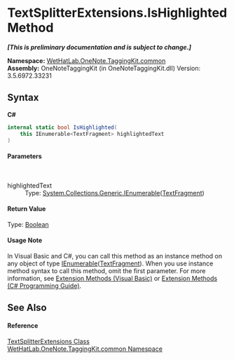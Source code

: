 # TextSplitterExtensions.IsHighlighted Method 
 _**\[This is preliminary documentation and is subject to change.\]**_

**Namespace:**&nbsp;<a href="bcdbab9c-63d1-48a4-6937-af53fb8d9a55">WetHatLab.OneNote.TaggingKit.common</a><br />**Assembly:**&nbsp;OneNoteTaggingKit (in OneNoteTaggingKit.dll) Version: 3.5.6972.33231

## Syntax

**C#**<br />
``` C#
internal static bool IsHighlighted(
	this IEnumerable<TextFragment> highlightedText
)
```


#### Parameters
&nbsp;<dl><dt>highlightedText</dt><dd>Type: <a href="http://msdn2.microsoft.com/en-us/library/9eekhta0" target="_blank">System.Collections.Generic.IEnumerable</a>(<a href="f320e495-7b74-f8c1-98f7-e408d87aac42">TextFragment</a>)<br /></dd></dl>

#### Return Value
Type: <a href="http://msdn2.microsoft.com/en-us/library/a28wyd50" target="_blank">Boolean</a>

#### Usage Note
In Visual Basic and C#, you can call this method as an instance method on any object of type <a href="http://msdn2.microsoft.com/en-us/library/9eekhta0" target="_blank">IEnumerable</a>(<a href="f320e495-7b74-f8c1-98f7-e408d87aac42">TextFragment</a>). When you use instance method syntax to call this method, omit the first parameter. For more information, see <a href="http://msdn.microsoft.com/en-us/library/bb384936.aspx">Extension Methods (Visual Basic)</a> or <a href="http://msdn.microsoft.com/en-us/library/bb383977.aspx">Extension Methods (C# Programming Guide)</a>.

## See Also


#### Reference
<a href="d0dae531-f1bb-9717-feea-1a4da575b47e">TextSplitterExtensions Class</a><br /><a href="bcdbab9c-63d1-48a4-6937-af53fb8d9a55">WetHatLab.OneNote.TaggingKit.common Namespace</a><br />
